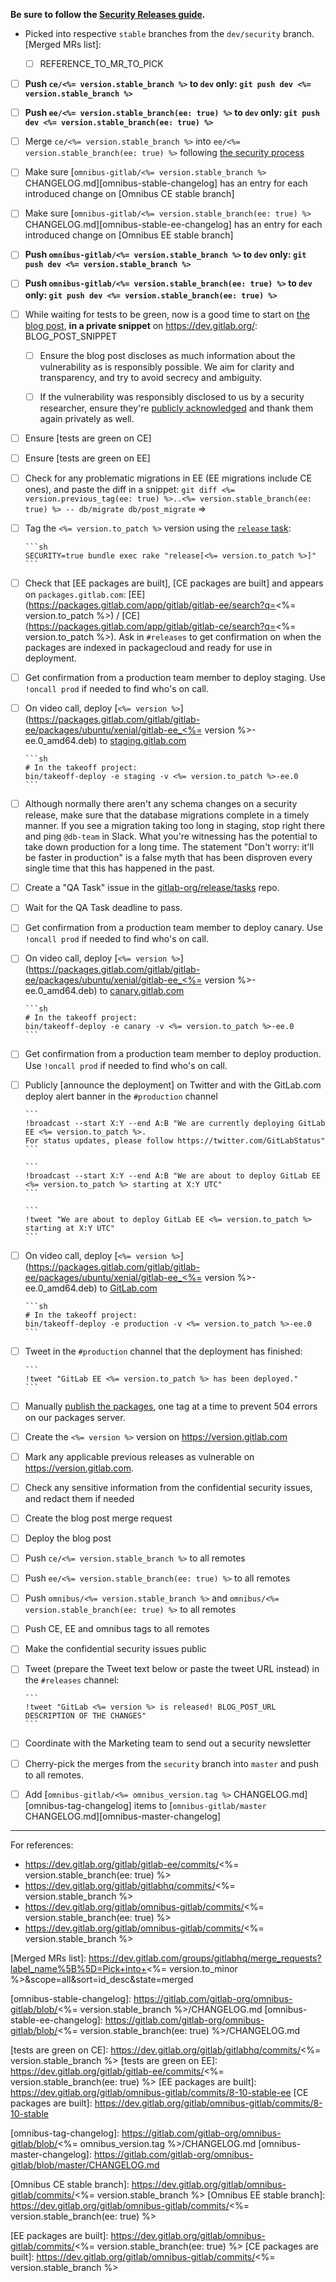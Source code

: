 **Be sure to follow the [Security Releases guide](https://gitlab.com/gitlab-org/release-tools/blob/master/doc/security.md).**

- Picked into respective `stable` branches from the `dev/security` branch. [Merged MRs list]:

  - [ ] REFERENCE_TO_MR_TO_PICK

- [ ] **Push `ce/<%= version.stable_branch %>` to `dev` only: `git push dev <%= version.stable_branch %>`**

- [ ] **Push `ee/<%= version.stable_branch(ee: true) %>` to `dev` only: `git push dev <%= version.stable_branch(ee: true) %>`**

- [ ] Merge `ce/<%= version.stable_branch %>` into `ee/<%= version.stable_branch(ee: true) %>` following [the security process]

- [ ] Make sure [`omnibus-gitlab/<%= version.stable_branch %>` CHANGELOG.md][omnibus-stable-changelog] has an entry for each introduced change on [Omnibus CE stable branch]

- [ ] Make sure [`omnibus-gitlab/<%= version.stable_branch(ee: true) %>` CHANGELOG.md][omnibus-stable-ee-changelog] has an entry for each introduced change on [Omnibus EE stable branch]

- [ ] **Push `omnibus-gitlab/<%= version.stable_branch %>` to `dev` only: `git push dev <%= version.stable_branch %>`**

- [ ] **Push `omnibus-gitlab/<%= version.stable_branch(ee: true) %>` to `dev` only: `git push dev <%= version.stable_branch(ee: true) %>`**

- [ ] While waiting for tests to be green, now is a good time to start on [the blog post], **in a private snippet** on https://dev.gitlab.org/: BLOG_POST_SNIPPET

  - [ ] Ensure the blog post discloses as much information about the vulnerability as is responsibly possible. We aim for clarity and transparency, and try to avoid secrecy and ambiguity.

  - [ ] If the vulnerability was responsibly disclosed to us by a security researcher, ensure they're [publicly acknowledged] and thank them again privately as well.

- [ ] Ensure [tests are green on CE]

- [ ] Ensure [tests are green on EE]

- [ ] Check for any problematic migrations in EE (EE migrations include CE ones), and paste the diff in a snippet: `git diff <%= version.previous_tag(ee: true) %>..<%= version.stable_branch(ee: true) %> -- db/migrate db/post_migrate` =>

- [ ] Tag the `<%= version.to_patch %>` version using the [`release` task]:

      ```sh
      SECURITY=true bundle exec rake "release[<%= version.to_patch %>]"
      ```

- [ ] Check that [EE packages are built], [CE packages are built] and appears on `packages.gitlab.com`: [EE](https://packages.gitlab.com/app/gitlab/gitlab-ee/search?q=<%= version.to_patch %>) / [CE](https://packages.gitlab.com/app/gitlab/gitlab-ce/search?q=<%= version.to_patch %>). Ask in `#releases` to get confirmation on when the packages are indexed in packagecloud and ready for use in deployment.

- [ ] Get confirmation from a production team member to deploy staging. Use `!oncall prod` if needed to find who's on call.

- [ ] On video call, deploy [`<%= version %>`](https://packages.gitlab.com/gitlab/gitlab-ee/packages/ubuntu/xenial/gitlab-ee_<%= version %>-ee.0_amd64.deb) to [staging.gitlab.com]

      ```sh
      # In the takeoff project:
      bin/takeoff-deploy -e staging -v <%= version.to_patch %>-ee.0
      ```

- [ ] Although normally there aren't any schema changes on a security release, make sure that the database migrations complete in a timely manner. If you see a migration taking too long in staging, stop right there and ping `@db-team` in Slack. What you're witnessing has the potential to take down production for a long time. The statement "Don't worry: it'll be faster in production" is a false myth that has been disproven every single time that this has happened in the past.

- [ ] Create a "QA Task" issue in the [gitlab-org/release/tasks](https://gitlab.com/gitlab-org/release/tasks) repo.

- [ ] Wait for the QA Task deadline to pass.

- [ ] Get confirmation from a production team member to deploy canary. Use `!oncall prod` if needed to find who's on call.

- [ ] On video call, deploy [`<%= version %>`](https://packages.gitlab.com/gitlab/gitlab-ee/packages/ubuntu/xenial/gitlab-ee_<%= version %>-ee.0_amd64.deb) to [canary.gitlab.com]

      ```sh
      # In the takeoff project:
      bin/takeoff-deploy -e canary -v <%= version.to_patch %>-ee.0
      ```

- [ ] Get confirmation from a production team member to deploy production. Use `!oncall prod` if needed to find who's on call.

- [ ] Publicly [announce the deployment] on Twitter and with the GitLab.com deploy alert banner in the `#production` channel

      ```
      !broadcast --start X:Y --end A:B "We are currently deploying GitLab EE <%= version.to_patch %>.
      For status updates, please follow https://twitter.com/GitLabStatus"
      ```

      ```
      !broadcast --start X:Y --end A:B "We are about to deploy GitLab EE <%= version.to_patch %> starting at X:Y UTC"
      ```

      ```
      !tweet "We are about to deploy GitLab EE <%= version.to_patch %> starting at X:Y UTC"
      ```

- [ ] On video call, deploy [`<%= version %>`](https://packages.gitlab.com/gitlab/gitlab-ee/packages/ubuntu/xenial/gitlab-ee_<%= version %>-ee.0_amd64.deb) to [GitLab.com]

      ```sh
      # In the takeoff project:
      bin/takeoff-deploy -e production -v <%= version.to_patch %>-ee.0
      ```

- [ ] Tweet in the `#production` channel that the deployment has finished:

      ```
      !tweet "GitLab EE <%= version.to_patch %> has been deployed."
      ```

- [ ] Manually [publish the packages], one tag at a time to prevent 504 errors on our packages server.

- [ ] Create the `<%= version %>` version on https://version.gitlab.com

- [ ] Mark any applicable previous releases as vulnerable on https://version.gitlab.com.

- [ ] Check any sensitive information from the confidential security issues, and redact them if needed

- [ ] Create the blog post merge request

- [ ] Deploy the blog post

- [ ] Push `ce/<%= version.stable_branch %>` to all remotes

- [ ] Push `ee/<%= version.stable_branch(ee: true) %>` to all remotes

- [ ] Push `omnibus/<%= version.stable_branch %>` and `omnibus/<%= version.stable_branch(ee: true) %>` to all remotes

- [ ] Push CE, EE and omnibus tags to all remotes

- [ ] Make the confidential security issues public

- [ ] Tweet (prepare the Tweet text below or paste the tweet URL instead) in the `#releases` channel:

      ```
      !tweet "GitLab <%= version %> is released! BLOG_POST_URL DESCRIPTION OF THE CHANGES"
      ```

- [ ] Coordinate with the Marketing team to send out a security newsletter

- [ ] Cherry-pick the merges from the `security` branch into `master` and push to all remotes.

- [ ] Add [`omnibus-gitlab/<%= omnibus_version.tag %>` CHANGELOG.md][omnibus-tag-changelog] items to [`omnibus-gitlab/master` CHANGELOG.md][omnibus-master-changelog]

---

For references:
- https://dev.gitlab.org/gitlab/gitlab-ee/commits/<%= version.stable_branch(ee: true) %>
- https://dev.gitlab.org/gitlab/gitlabhq/commits/<%= version.stable_branch %>
- https://dev.gitlab.org/gitlab/omnibus-gitlab/commits/<%= version.stable_branch(ee: true) %>
- https://dev.gitlab.org/gitlab/omnibus-gitlab/commits/<%= version.stable_branch %>

[Merged MRs list]: https://dev.gitlab.com/groups/gitlabhq/merge_requests?label_name%5B%5D=Pick+into+<%= version.to_minor %>&scope=all&sort=id_desc&state=merged

[omnibus-stable-changelog]: https://gitlab.com/gitlab-org/omnibus-gitlab/blob/<%= version.stable_branch %>/CHANGELOG.md
[omnibus-stable-ee-changelog]: https://gitlab.com/gitlab-org/omnibus-gitlab/blob/<%= version.stable_branch(ee: true) %>/CHANGELOG.md

[tests are green on CE]: https://dev.gitlab.org/gitlab/gitlabhq/commits/<%= version.stable_branch %>
[tests are green on EE]: https://dev.gitlab.org/gitlab/gitlab-ee/commits/<%= version.stable_branch(ee: true) %>
[EE packages are built]: https://dev.gitlab.org/gitlab/omnibus-gitlab/commits/8-10-stable-ee
[CE packages are built]: https://dev.gitlab.org/gitlab/omnibus-gitlab/commits/8-10-stable

[omnibus-tag-changelog]: https://gitlab.com/gitlab-org/omnibus-gitlab/blob/<%= omnibus_version.tag %>/CHANGELOG.md
[omnibus-master-changelog]: https://gitlab.com/gitlab-org/omnibus-gitlab/blob/master/CHANGELOG.md

[Omnibus CE stable branch]: https://dev.gitlab.org/gitlab/omnibus-gitlab/commits/<%= version.stable_branch %>
[Omnibus EE stable branch]: https://dev.gitlab.org/gitlab/omnibus-gitlab/commits/<%= version.stable_branch(ee: true) %>

[EE packages are built]: https://dev.gitlab.org/gitlab/omnibus-gitlab/commits/<%= version.stable_branch(ee: true) %>
[CE packages are built]: https://dev.gitlab.org/gitlab/omnibus-gitlab/commits/<%= version.stable_branch %>

[`gitlab/gitlab-ee`]: https://packages.gitlab.com/gitlab/gitlab-ee
[`gitlab/gitlab-ce`]: https://packages.gitlab.com/gitlab/gitlab-ce

[`release` task]: https://gitlab.com/gitlab-org/release-tools/blob/master/doc%2Frake-tasks.md#releaseversion
[`patch_issue` task]: https://gitlab.com/gitlab-org/release-tools/blob/master/doc%2Frake-tasks.md#patch_issueversion

[staging.gitlab.com]: https://gitlab.com/gitlab-org/takeoff#deploying-gitlab
[canary.gitlab.com]: https://canary.gitlab.com/
[GitLab.com]: https://gitlab.com/gitlab-org/takeoff#deploying-gitlab

[publicly acknowledged]: https://about.gitlab.com/vulnerability-acknowledgements/
[the blog post]: https://gitlab.com/gitlab-org/release-tools/blob/master/doc/security.md#about-the-blog-post
[the security process]: https://gitlab.com/gitlab-org/release-tools/blob/master/doc/security.md#merging-ce-stable-into-ee-stable

[publish the packages]: https://gitlab.com/gitlab-org/release-tools/blob/master/doc/publishing-packages.md
